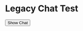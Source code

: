 <html>
    <head>
    </head>
    <body>
        <h1>
        Legacy Chat Test
        </h1>
        <button onclick="showChat()">Show Chat</button>   

<style type='text/css'>
 .embeddedServiceHelpButton .helpButton .uiButton {
  background-color: #1874AE;
  font-family: "Salesforce Sans", sans-serif;
 }
 .embeddedServiceHelpButton .helpButton .uiButton:focus {
  outline: 1px solid #1874AE;
 }
 @font-face {
  font-family: 'Salesforce Sans';
  src: url('https://c1.sfdcstatic.com/etc/clientlibs/sfdc-aem-master/clientlibs_base/fonts/SalesforceSans-Regular.woff') format('woff'),
  url('https://c1.sfdcstatic.com/etc/clientlibs/sfdc-aem-master/clientlibs_base/fonts/SalesforceSans-Regular.ttf') format('truetype');
 }
</style>

<script type='text/javascript' src='https://service.force.com/embeddedservice/5.0/esw.min.js'></script>
<script type='text/javascript'>
 var initESW = function(gslbBaseURL) {
  embedded_svc.settings.displayHelpButton = false; // Hide Chat Button
embedded_svc.settings.language = 'en-US';
   embedded_svc.settings.prepopulatedPrechatFields = {
	    FirstName: 'John',
	    LastName: 'Doe',
	    Email: 'john.doe@salesforce.com'
    };
embedded_svc.settings.extraPrechatFormDetails = [ {
	"label" : "Site",
	"value" : 'Akshat',
	"transcriptFields" : [ "First_Name__c" ]
} ];
  embedded_svc.settings.language = ''; //For example, enter 'en' or 'en-US'

  //embedded_svc.settings.defaultMinimizedText = '...'; //(Defaults to Chat with an Expert)
  //embedded_svc.settings.disabledMinimizedText = '...'; //(Defaults to Agent Offline)

  //embedded_svc.settings.loadingText = ''; //(Defaults to Loading)
  //embedded_svc.settings.storageDomain = 'yourdomain.com'; //(Sets the domain for your deployment so that visitors can navigate subdomains during a chat session)

  // Settings for Chat
  //embedded_svc.settings.directToButtonRouting = function(prechatFormData) {
   // Dynamically changes the button ID based on what the visitor enters in the pre-chat form.
   // Returns a valid button ID.
  //};
  //embedded_svc.settings.fallbackRouting = []; //An array of button IDs, user IDs, or userId_buttonId
  //embedded_svc.settings.offlineSupportMinimizedText = '...'; //(Defaults to Contact Us)

  embedded_svc.settings.enabledFeatures = ['LiveAgent'];
  embedded_svc.settings.entryFeature = 'LiveAgent';

  embedded_svc.init(
   'https://spglobal--miomega.sandbox.my.salesforce.com',
   'https://spglobal--miomega.sandbox.my.site.com/VAHelpCenter',
   gslbBaseURL,
   '00DU90000054O8v',
   'Visible_Alpha_Support_Insights',
   {
    baseLiveAgentContentURL: 'https://c.la12s-core1.sfdc-lywfpd.salesforceliveagent.com/content',
    deploymentId: '5726f000000blQA',
    buttonId: '5736f000000blOx',
    baseLiveAgentURL: 'https://d.la12s-core1.sfdc-lywfpd.salesforceliveagent.com/chat',
    eswLiveAgentDevName: 'EmbeddedServiceLiveAgent_Parent04IU90000006qC1MAI_196a0e4c8b1',
    isOfflineSupportEnabled: false
   }
  );
 };

 if (!window.embedded_svc) {
  var s = document.createElement('script');
  s.setAttribute('src', 'https://spglobal--miomega.sandbox.my.salesforce.com/embeddedservice/5.0/esw.min.js');
  s.onload = function() {
   initESW(null);
  };
  document.body.appendChild(s);
 } else {
  initESW('https://service.force.com');
 }
</script>
<script>
	/** Script to show chat dialog on button click **/
	function showChat() {
		console.log('show chat');
		embedded_svc.bootstrapEmbeddedService()
	}
</script>
	
</body>
</html>
